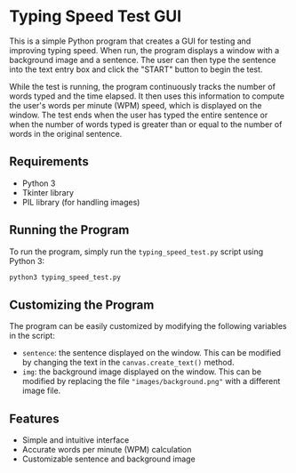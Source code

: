 # Typing Speed Test GUI

This is a simple Python program that creates a GUI for testing and improving typing speed. When run, the program displays a window with a background image and a sentence. The user can then type the sentence into the text entry box and click the "START" button to begin the test.

While the test is running, the program continuously tracks the number of words typed and the time elapsed. It then uses this information to compute the user's words per minute (WPM) speed, which is displayed on the window. The test ends when the user has typed the entire sentence or when the number of words typed is greater than or equal to the number of words in the original sentence.

## Requirements

- Python 3
- Tkinter library
- PIL library (for handling images)

## Running the Program

To run the program, simply run the `typing_speed_test.py` script using Python 3:
```bash
python3 typing_speed_test.py
```

## Customizing the Program

The program can be easily customized by modifying the following variables in the script:

- `sentence`: the sentence displayed on the window. This can be modified by changing the text in the `canvas.create_text()` method.
- `img`: the background image displayed on the window. This can be modified by replacing the file `"images/background.png"` with a different image file.

## Features

- Simple and intuitive interface
- Accurate words per minute (WPM) calculation
- Customizable sentence and background image

